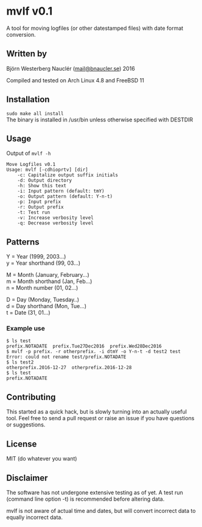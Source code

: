 # mvlf v0.1
A tool for moving logfiles (or other datestamped files) with date format conversion.

## Written by
Björn Westerberg Nauclér (mail@bnaucler.se) 2016

Compiled and tested on Arch Linux 4.8 and FreeBSD 11

## Installation
`sudo make all install`  
The binary is installed in /usr/bin unless otherwise specified with DESTDIR

## Usage
Output of `mvlf -h`  
```
Move Logfiles v0.1
Usage: mvlf [-cdhioprtv] [dir]
	-c: Capitalize output suffix initials
	-d: Output directory
	-h: Show this text
	-i: Input pattern (default: tmY)
	-o: Output pattern (default: Y-n-t)
	-p: Input prefix
	-r: Output prefix
	-t: Test run
	-v: Increase verbosity level
	-q: Decrease verbosity level
```

## Patterns
Y = Year (1999, 2003...)  
y = Year shorthand (99, 03...)

M = Month (January, February...)  
m = Month shorthand (Jan, Feb...)  
n = Month number (01, 02...)  

D = Day (Monday, Tuesday..)  
d = Day shorthand (Mon, Tue...)  
t = Date (31, 01...)

### Example use
```
$ ls test
prefix.NOTADATE  prefix.Tue27Dec2016  prefix.Wed28Dec2016
$ mvlf -p prefix. -r otherprefix. -i dtmY -o Y-n-t -d test2 test          
Error: could not rename test/prefix.NOTADATE
$ ls test2
otherprefix.2016-12-27	otherprefix.2016-12-28
$ ls test
prefix.NOTADATE
```

## Contributing
This started as a quick hack, but is slowly turning into an actually useful tool. Feel free to send a pull request or raise an issue if you have questions or suggestions.

## License
MIT (do whatever you want)

## Disclaimer
The software has not undergone extensive testing as of yet. A test run (command line option -t) is recommended before altering data.

mvlf is not aware of actual time and dates, but will convert incorrect data to equally incorrect data.
